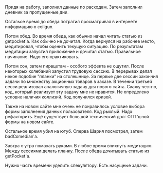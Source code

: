 Придя на работу, заполнил данные по расходам. Затем заполнил дневник за пропущенные дни.

Остальое время до обеда потратил просматривая в интернете информацию о coilgun.

Потом обед. Во время обеда, как обычно начал читать статью из getpocket'а. Как обычно не дочитал. Когда вернулся на рабочее место, медитировал, чтобы оценить текущую ситуацию. По результатам медитации запустил приложение и дочитал статью. Правильное начинание. Надо его практиковать.

Потом сон, затем пирацетам - особого эффекта не ощутил. После некоторых колебаний запустил трудовую сессию. В перерывах делал некое подобие "планки" на столешнице. За первые две сессии закончил задачи по множеству акционных товаров в заказе. В течении третьей сесси реализовал аналогичную задачу для нового сайта. Скажу честно, код, который реализует эту задачу мне не нравится. Не определено условие наличия коллизий. Код получился кривой.

Также на новом сайте мне очень не понравилось условие выбора формы заполнения данных пользователя. Код рыхлый. Надо рефакторить.
Ещё существует большой технический долг ОПТ'шной формы на новом сайте.

Остальное время убил на ютуб. Сперва Шария посмотрел, затем badComedian'а.

Завтра с утра помахать руками.
В любое время впихнуть медитацию.
Между сессиями делать планку.
После обеда дочитывать статью из getPocket'а.

Нужно часть времени уделить спекулятору. Есть насущные задачи.
